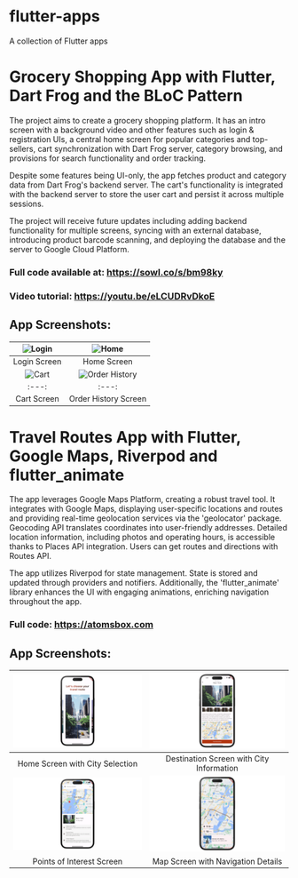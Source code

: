 # flutter-apps
A collection of Flutter apps

# Grocery Shopping App with Flutter, Dart Frog and the BLoC Pattern
The project aims to create a grocery shopping platform. It has an intro screen with a background video and other features such as login & registration UIs, a central home screen for popular categories and top-sellers, cart synchronization with Dart Frog server, category browsing, and provisions for search functionality and order tracking.

Despite some features being UI-only, the app fetches product and category data from Dart Frog's backend server. The cart's functionality is integrated with the backend server to store the user cart and persist it across multiple sessions.

The project will receive future updates including adding backend functionality for multiple screens, syncing with an external database, introducing product barcode scanning, and deploying the database and the server to Google Cloud Platform.

### Full code available at: https://sowl.co/s/bm98ky
### Video tutorial: https://youtu.be/eLCUDRvDkoE

## App Screenshots: 
| ![Login](screenshots/login.png) | ![Home](screenshots/home.png) |
|:---:|:---:|
| Login Screen | Home Screen |
| ![Cart](screenshots/cart.png) | ![Order History](screenshots/order_history.png) |
|:---:|:---:|:---:|
| Cart Screen | Order History Screen|

# Travel Routes App with Flutter, Google Maps, Riverpod and flutter_animate
The app leverages Google Maps Platform, creating a robust travel tool. It integrates with Google Maps, displaying user-specific locations and routes and providing real-time geolocation services via the 'geolocator' package. Geocoding API translates coordinates into user-friendly addresses. Detailed location information, including photos and operating hours, is accessible thanks to Places API integration. Users can get routes and directions with Routes API. 

The app utilizes Riverpod for state management. State is stored and updated through providers and notifiers. Additionally, the 'flutter_animate' library enhances the UI with engaging animations, enriching navigation throughout the app. 

### Full code: https://atomsbox.com

## App Screenshots: 
| ![Travel Routes App 3](screenshots/travel_routes_3.png) | ![Travel Routes App 2](screenshots/travel_routes_2.png) |
|:---:|:---:|
| Home Screen with City Selection | Destination Screen with City Information | 
| ![Travel Routes App 1](screenshots/travel_routes_1.png) | ![Travel Routes App 4](screenshots/travel_routes_4.png) |
| Points of Interest Screen | Map Screen with Navigation Details |
